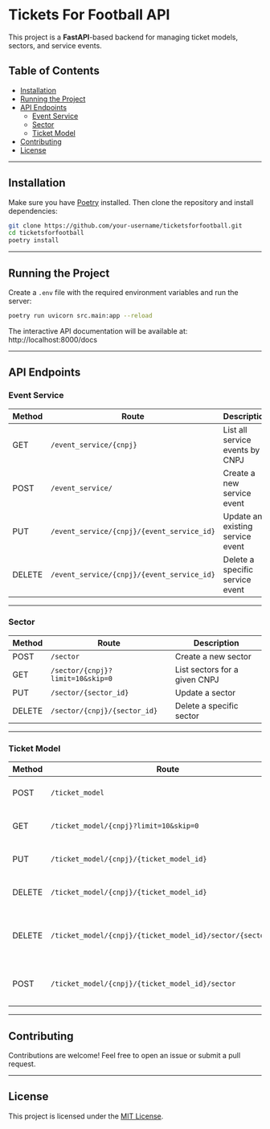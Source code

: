 # Tickets For Football API

This project is a **FastAPI**-based backend for managing ticket models, sectors, and service events.

## Table of Contents

- [Installation](#installation)
- [Running the Project](#running-the-project)
- [API Endpoints](#api-endpoints)
  - [Event Service](#event-service)
  - [Sector](#sector)
  - [Ticket Model](#ticket-model)
- [Contributing](#contributing)
- [License](#license)

---

## Installation

Make sure you have [Poetry](https://python-poetry.org/docs/) installed. Then clone the repository and install dependencies:

```bash
git clone https://github.com/your-username/ticketsforfootball.git
cd ticketsforfootball
poetry install
```

---

## Running the Project

Create a `.env` file with the required environment variables and run the server:

```bash
poetry run uvicorn src.main:app --reload
```

The interactive API documentation will be available at:  
http://localhost:8000/docs

---

## API Endpoints

### Event Service

| Method | Route                                        | Description                          |
|--------|----------------------------------------------|--------------------------------------|
| GET    | `/event_service/{cnpj}`                      | List all service events by CNPJ      |
| POST   | `/event_service/`                            | Create a new service event           |
| PUT    | `/event_service/{cnpj}/{event_service_id}`   | Update an existing service event     |
| DELETE | `/event_service/{cnpj}/{event_service_id}`   | Delete a specific service event      |

---

### Sector

| Method | Route                                  | Description                            |
|--------|-----------------------------------------|----------------------------------------|
| POST   | `/sector`                               | Create a new sector                    |
| GET    | `/sector/{cnpj}?limit=10&skip=0`        | List sectors for a given CNPJ          |
| PUT    | `/sector/{sector_id}`                   | Update a sector                        |
| DELETE | `/sector/{cnpj}/{sector_id}`            | Delete a specific sector               |

---

### Ticket Model

| Method | Route                                                              | Description                                       |
|--------|---------------------------------------------------------------------|---------------------------------------------------|
| POST   | `/ticket_model`                                                    | Create a new ticket model                         |
| GET    | `/ticket_model/{cnpj}?limit=10&skip=0`                             | List ticket models by CNPJ                        |
| PUT    | `/ticket_model/{cnpj}/{ticket_model_id}`                          | Update a ticket model                             |
| DELETE | `/ticket_model/{cnpj}/{ticket_model_id}`                          | Delete a ticket model                             |
| DELETE | `/ticket_model/{cnpj}/{ticket_model_id}/sector/{sector_id}`       | Remove a specific sector from a ticket model      |
| POST   | `/ticket_model/{cnpj}/{ticket_model_id}/sector`                   | Add sectors to a ticket model                     |

---

## Contributing

Contributions are welcome! Feel free to open an issue or submit a pull request.

---

## License

This project is licensed under the [MIT License](LICENSE).